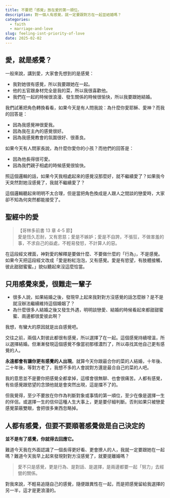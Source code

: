 ```yaml
---
title: 不要把「感覺」放在愛的第一順位。
description: 對一個人有感覺，就一定要跟對方在一起並結婚嗎？
categories:
  - faith
  - marriage-and-love
slug: feeling-isnt-priority-of-love
date: 2025-02-02
---
```


## 愛，就是感覺？

一般來說，講到愛，大家會先想到的是感覺：

- 我對她很有感覺，所以我要跟她在一起。
- 他的五官跟身材完全是我的菜，所以我很喜歡他。
- 我們在一起的時候很浪漫、發生關係的時候很愉快，所以我要跟她結婚。

我們試著把角色轉換看看，如果今天是有人問我說：為什麼你愛耶穌、愛神？而我的回答是：

- 因為我感覺神很愛我。
- 因為我在主內的感覺很好。
- 因為我感覺教會的氛圍很好、很善良。

如果今天有人問家長說，為什麼你愛你的小孩？而他們的回答是：

- 因為他長得很可愛。
- 因為我們親子相處的時候感覺很愉快。

照這個邏輯的話，如果今天我相處起來的感覺沒那麼好，就不繼續愛了？如果我今天突然對她沒感覺了，我就不繼續愛了？

這個邏輯聽起來明明不太合理，但是當把角色換成是人跟人之間談的戀愛時，大家卻不知為何突然都能接受了。

## 聖經中的愛

> 【哥林多前書 13 章 4-5 節】<br>
> 愛是恆久忍耐，又有恩慈；愛是不嫉妒；愛是不自誇，不張狂，不做害羞的事，不求自己的益處，不輕易發怒，不計算人的惡。

在這段經文裡面，神對愛的解釋是要做什麼、不要做什麼的「行為」，不是感覺。
如果今天把這段經文改成「愛是粉紅泡泡，又有感覺。愛是有慾望，有肢體接觸，彼此甜甜蜜蜜。」貌似聽起來沒這麼恰當。

## 只用感覺來愛，很難走一輩子

- 很多人說，如果結婚之後，發現早上起來我對對方沒感覺的話怎麼辦？是不是就沒辦法繼續維持這個婚姻了？
- 為什麼很多人結婚之後又發生外遇，明明談戀愛、結婚的時候看起來都甜甜蜜蜜、兩邊都很愛彼此啊？

我想，有蠻大的原因就是出自感覺吧。

交往之前，兩個人對彼此都很有感覺，所以選擇了在一起。這個感覺持續增溫，所以選擇結婚。但漸漸發現這個感覺不像當初那樣濃烈了，所以尋找其他自己更有感覺的人。

**永遠都會有讓你更有感覺的人出現**。就算今天你跟最合你的菜的人結婚，十年後、二十年後，等對方老了，我想不多的人會說對方還是最合自己的菜的人吧。

我的意思並不是要你把感覺全都拿掉，這樣會很無聊、也會很痛苦。人都有感覺，有些感覺跟慾望的念頭他就是會突然出現，這是擋不了的。

但我覺得，至少不要放在你作為判斷對象或事情的第一順位，至少在像是選擇一生的伴侶，或選擇一生的信仰這種人生大事上，更是要仔細判斷。否則如果只被戀愛感覺蒙蔽雙眼，會把很多東西忽略掉。

## 人都有感覺，但要不要順著感覺做是自己決定的

**並不是有了感覺，你就得去回應它。**

難道今天我在外面認識了一個長得更好看、更會撩人的人，我就一定要跟她在一起嗎？難道今天我早上起來發現對對方沒感覺了，就要提離婚嗎？

> 愛不只是感覺，更是行為、是對話、是選擇，是兩邊都要一起「努力」去經營的關係。

對我來說，不輕易追隨自己的感覺，隨便跟異性在一起，而是把感覺留給我選擇的另一半，這才是更浪漫的。

